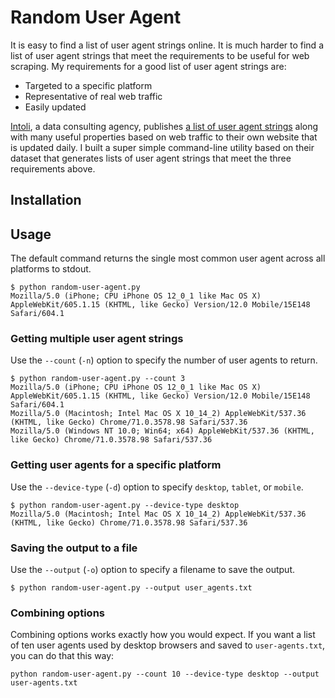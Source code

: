 # Random User Agent

It is easy to find a list of user agent strings online. It is much harder to find a list of user agent strings that meet the requirements to be useful for web scraping. My requirements for a good list of user agent strings are:

- Targeted to a specific platform
- Representative of real web traffic
- Easily updated

[Intoli](), a data consulting agency, publishes [a list of user agent strings]() along with many useful properties based on web traffic to their own website that is updated daily. I built a super simple command-line utility based on their dataset that generates lists of user agent strings that meet the three requirements above.

## Installation

## Usage

The default command returns the single most common user agent across all platforms to stdout.

```
$ python random-user-agent.py
Mozilla/5.0 (iPhone; CPU iPhone OS 12_0_1 like Mac OS X) AppleWebKit/605.1.15 (KHTML, like Gecko) Version/12.0 Mobile/15E148 Safari/604.1
```

### Getting multiple user agent strings

Use the `--count` (`-n`) option to specify the number of user agents to return.

```
$ python random-user-agent.py --count 3
Mozilla/5.0 (iPhone; CPU iPhone OS 12_0_1 like Mac OS X) AppleWebKit/605.1.15 (KHTML, like Gecko) Version/12.0 Mobile/15E148 Safari/604.1
Mozilla/5.0 (Macintosh; Intel Mac OS X 10_14_2) AppleWebKit/537.36 (KHTML, like Gecko) Chrome/71.0.3578.98 Safari/537.36
Mozilla/5.0 (Windows NT 10.0; Win64; x64) AppleWebKit/537.36 (KHTML, like Gecko) Chrome/71.0.3578.98 Safari/537.36
```

### Getting user agents for a specific platform

Use the `--device-type` (`-d`) option to specify `desktop`, `tablet`, or `mobile`.

```
$ python random-user-agent.py --device-type desktop
Mozilla/5.0 (Macintosh; Intel Mac OS X 10_14_2) AppleWebKit/537.36 (KHTML, like Gecko) Chrome/71.0.3578.98 Safari/537.36
```

### Saving the output to a file

Use the `--output` (`-o`) option to specify a filename to save the output.

```
$ python random-user-agent.py --output user_agents.txt
```

### Combining options

Combining options works exactly how you would expect. If you want a list of ten user agents used by desktop browsers and saved to `user-agents.txt`, you can do that this way:

```
python random-user-agent.py --count 10 --device-type desktop --output user-agents.txt
```